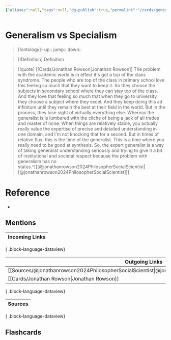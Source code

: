 ```yaml
---
{"aliases":null,"tags":null,"dg-publish":true,"permalink":"/cards/generalism-vs-specialism/","dgPassFrontmatter":true}
---
```


# Generalism vs Specialism

> [!ontology]-
> up:: 
> jump:: 
> down:: 

> [!Definition] Definition
> 

> [!quote] [[Cards/Jonathan Rowson\|Jonathan Rowson]]
> The problem with the academic world is in effect it's got a top of the class syndrome. The people who are top of the class in primary school love this feeling so much that they want to keep it. So they choose the subjects in secondary school where they can stay top of the class. And they love that feeling so much that when they go to university they choose a subject where they excel. And they keep doing this ad infinitum until they remain the best at their field in the world. But in the process, they lose sight of virtually everything else. Whereas the generalist is is lumbered with the cliche of being a jack of all trades and master of none. When things are relatively stable, you actually really value the expertise of precise and detailed understanding in one domain, and I'm not knocking that for a second. But in times of relative flux, this is the time of the generalist. This is a time where you really need to be good at synthesis. So, the expert generalist is a way of taking generalist understanding seriously and trying to give it a bit of institutional and societal respect because the problem with generalism has no status.^[[[@jonathanrowson2024PhilosopherSocialScientist\|[@jonathanrowson2024PhilosopherSocialScientist]]]

# Reference
- 

## Mentions

| Incoming Links |
| -------------- |

{ .block-language-dataview}

| Outgoing Links                                                                                              |
| ----------------------------------------------------------------------------------------------------------- |
| [[Sources/@jonathanrowson2024PhilosopherSocialScientist\|@jonathanrowson2024PhilosopherSocialScientist]] |
| [[Cards/Jonathan Rowson\|Jonathan Rowson]]                                                               |

{ .block-language-dataview}

| Sources |
| ------- |

{ .block-language-dataview}

## Flashcards 

